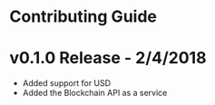# Contributing Guide

# v0.1.0 Release - 2/4/2018

* Added support for USD
* Added the Blockchain API as a service
